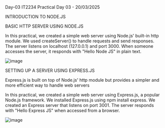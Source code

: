 Day-03
IT2234 Practical  Day 03 - 20/03/2025

INTRODUCTION TO NODE.JS

BASIC HTTP SERVER USING NODE.JS

In this practical, we created a simple web server using Node.js' built-in http module.
We used createServer() to handle requests and send responses.
The server listens on localhost (127.0.0.1) and port 3000.
When someone accesses the server, it responds with "Hello Node JS" in plain text.

![image](https://github.com/user-attachments/assets/06d52922-1044-4d53-8886-27009115fe91)


SETTING UP A SERVER USING EXPRESS.JS

Express.js is built on top of Node.js' http module but provides a simpler and more efficient way to handle web servers

In this practical, we created a simple web server using Express.js, a popular Node.js framework.
We installed Express.js using npm install express.
We created an Express server that listens on port 3001.
The server responds with "Hello Express JS" when accessed from a browser.

![image](https://github.com/user-attachments/assets/b2258071-7953-4720-9861-22390650abec)






